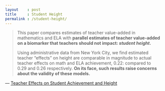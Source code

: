 ```yaml
---
layout    : post
title     : Student Height
permalink : /student-height/
---
```



> This paper compares estimates of teacher value-added in mathematics
> and ELA with **parallel estimates of teacher value-added on a biomarker
> that teachers should not impact: _student height_.**
> 
> Using administrative data from New York City, we find estimated teacher
> “effects” on height are comparable in magnitude to actual teacher
> effects on math and ELA achievement, 0.22: compared to 0.29 and 0.26
> respectively. **On its face, such results raise concerns about the validity
> of these models.**

&mdash; [Teacher Effects on Student Achievement and Height](https://www.nber.org/system/files/working_papers/w26480/w26480.pdf)
